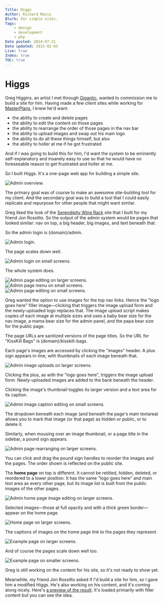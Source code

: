 ```yaml
---
Title: Higgs
Author: Richard Mavis
Blurb: For simple sites.
Tags:
    - design
    - development
    - php
Date posted: 2014-07-31
Date updated: 2015-02-03
Live: true
Index: true
TOC: true
...
```




# Higgs

Greg Higgins, an artist I met through [Gigantic][gig], wanted to commission me to build a site for him. Having made a few client sites while working for [MasterPlans][mp], I knew he'd want:

- the ability to create and delete pages
- the ability to edit the content on those pages
- the ability to rearrange the order of those pages in the nav bar
- the ability to upload images and swap out his main logo
- the ability to do all these things himself, but also
- the ability to holler at me if he got frustrated

And if I was going to build this for him, I'd want the system to be eminently self-explanatory and insanely easy to use so that he would have no foreseeable reason to get frustrated and holler at me.

So I built Higgs. It's a one-page web app for building a simple site.

<div class="img-block"><img class="blockimg" src="/images/higgs/admin-overview.png" alt="Admin overview." /></div>

The primary goal was of course to make an awesome site-building tool for my client. And the secondary goal was to build a tool that I could easily replicate and repurpose for other people that might want similar.

Greg liked the look of the [Serendipity Wine Rack][swr] site that I built for my friend Jon Rossitto. So the output of the admin system would be pages that looked similar: nav on top, a big header, big images, and text beneath that.

So the admin login is {domain}/admin.

<div class="img-block"><img class="blockimg" src="/images/higgs/admin-login.png" alt="Admin login." /></div>

The page scales down well.

<div class="img-block"><img class="smallblock" src="/images/higgs/admin-login-phone.png" alt="Admin login on small screens." /></div>

The whole system does.

<div class="img-block">
  <img class="blockimg" src="/images/higgs/admin-page.png" alt="Admin page editing on larger screens." />
  <img class="blockimg" src="/images/higgs/admin-menu-phone.png" alt="Admin page menu on small screens." />
  <img class="blockimg" src="/images/higgs/admin-page-phone.png" alt="Admin page editing on small screens." />
</div>

Greg wanted the option to use images for the top nav links. Hence the "logo goes here" filler image&mdash;clicking that triggers the image upload form and the newly-uploaded logo replaces that. The image upload script makes copies of each image at multiple sizes and uses a baby bear size for the nav image, a mama bear size for the admin panel, and the papa bear size for the public page.

The page URLs are sanitized versions of the page titles. So the URL for "KissKill Bags" is {domain}/kisskill-bags.

Each page's images are accessed by clicking the "images" header. A plus sign appears in-line, with thumbnails of each image beneath that.

<div class="img-block"><img class="blockimg" src="/images/higgs/admin-images.png" alt="Admin image uploads on larger screens." /></div>

Clicking the plus, as with the "logo goes here", triggers the image upload form. Newly-uploaded images are added to the bank beneath the header.

Clicking the image's thumbnail toggles its larger version and a text area for its caption.

<div class="img-block"><img class="blockimg" src="/images/higgs/admin-image-caption.png" alt="Admin image caption editing on small screens." /></div>

The dropdown beneath each image (and beneath the page's main textarea) allows you to mark that image (or that page) as hidden or public, or to delete it.

Similarly, when mousing over an image thumbnail, or a page title in the sidebar, a pound sign appears.

<div class="img-block"><img class="blockimg" src="/images/higgs/admin-page-rearrange.png" alt="Admin page rearranging on larger screens." /></div>

You can click and drag the pound sign handles to reorder the images and the pages. The order shown is reflected on the public site.

The **home page** on top is different. It cannot be retitled, hidden, deleted, or reordered to a lower position. It has the same "logo goes here" and main text area as every other page, but its image list is built from the public images of the other pages.

<div class="img-block"><img class="blockimg" src="/images/higgs/admin-home-image-list.png" alt="Admin home page image editing on larger screens." /></div>

Selected images&mdash;those at full opacity and with a thick green border&mdash;appear on the home page.

<div class="img-block"><img class="blockimg" src="/images/higgs/home-page.png" alt="Home page on larger screens." /></div>

The captions of images on the home page link to the pages they represent.

<div class="img-block"><img class="blockimg" src="/images/higgs/example-page-body.png" alt="Example page on larger screens." /></div>

And of course the pages scale down well too.

<div class="img-block"><img class="blockimg smallblock" src="/images/higgs/example-page-phone.png" alt="Example page on smaller screens." /></div>

Greg is still working on the content for his site, so it's not ready to show yet.

Meanwhile, my friend Jon Rossitto asked if I'd build a site for him, so I gave him a modified Higgs. He's also working on his content, and it's coming along nicely. Here's [a preview of the result][jon]. It's loaded primarily with filler content but you can see the idea.




[gig]: http://giganticgallery.info/
[swr]: http://serendipitywinerack.info/
[mp]: http://www.masterplans.com/
[jon]: http://jon.richardmavis.info/
